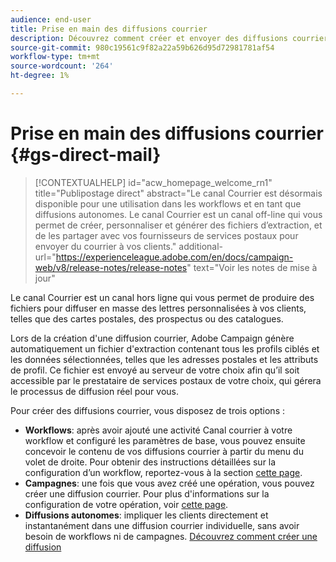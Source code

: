 ```yaml
---
audience: end-user
title: Prise en main des diffusions courrier
description: Découvrez comment créer et envoyer des diffusions courrier avec Adobe Campaign Web
source-git-commit: 980c19561c9f82a22a59b626d95d72981781af54
workflow-type: tm+mt
source-wordcount: '264'
ht-degree: 1%

---
```



# Prise en main des diffusions courrier {#gs-direct-mail}

>[!CONTEXTUALHELP]
>id="acw_homepage_welcome_rn1"
>title="Publipostage direct"
>abstract="Le canal Courrier est désormais disponible pour une utilisation dans les workflows et en tant que diffusions autonomes. Le canal Courrier est un canal off-line qui vous permet de créer, personnaliser et générer des fichiers d’extraction, et de les partager avec vos fournisseurs de services postaux pour envoyer du courrier à vos clients."
>additional-url="https://experienceleague.adobe.com/en/docs/campaign-web/v8/release-notes/release-notes" text="Voir les notes de mise à jour"


Le canal Courrier est un canal hors ligne qui vous permet de produire des fichiers pour diffuser en masse des lettres personnalisées à vos clients, telles que des cartes postales, des prospectus ou des catalogues.

Lors de la création d&#39;une diffusion courrier, Adobe Campaign génère automatiquement un fichier d&#39;extraction contenant tous les profils ciblés et les données sélectionnées, telles que les adresses postales et les attributs de profil. Ce fichier est envoyé au serveur de votre choix afin qu’il soit accessible par le prestataire de services postaux de votre choix, qui gérera le processus de diffusion réel pour vous.

Pour créer des diffusions courrier, vous disposez de trois options :

* **Workflows**: après avoir ajouté une activité Canal courrier à votre workflow et configuré les paramètres de base, vous pouvez ensuite concevoir le contenu de vos diffusions courrier à partir du menu du volet de droite. Pour obtenir des instructions détaillées sur la configuration d’un workflow, reportez-vous à la section [cette page](../workflows/gs-workflow-creation.md).
* **Campagnes**: une fois que vous avez créé une opération, vous pouvez créer une diffusion courrier. Pour plus d&#39;informations sur la configuration de votre opération, voir [cette page](../campaigns/gs-campaigns.md).
* **Diffusions autonomes**: impliquer les clients directement et instantanément dans une diffusion courrier individuelle, sans avoir besoin de workflows ni de campagnes. [Découvrez comment créer une diffusion](../msg/gs-deliveries.md)

<!--
<table style="table-layout:fixed"><tr style="border: 0;">
<td>
<a href="create-push.md">
<img alt="Lead" src="assets/do-not-localize/push_create.jpeg">
</a>
<div><a href="create-push.md"><strong>Create a push delivery</strong>
</div>
<p>
</td>
<td>
<a href="content-push.md">
<img alt="Infrequent" src="assets/do-not-localize/push_design.jpeg">
</a>
<div>
<a href="content-push.md"><strong>Design a push delivery<strong></strong></a>
</div>
<p></td>
<td>
<a href="send-push.md">
<img alt="Validation" src="assets/do-not-localize/push_send.jpeg">
</a>
<div>
<a href="send-push.md"><strong>Send a push delivery</strong></a>
</div>
<p>
</td>
<td>
<a href="send-push.md">
<img alt="Validation" src="assets/do-not-localize/push_report.jpeg">
</a>
<div>
<a href="send-push.md"><strong>Push delivery report</strong></a>
</div>
<p>
</td>
</tr></table>
-->
